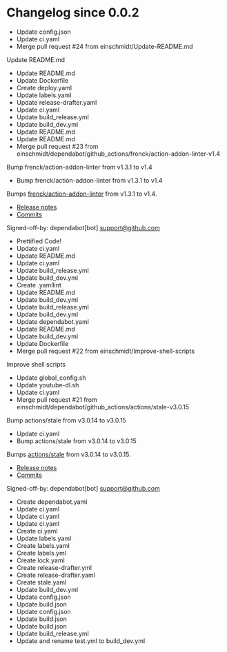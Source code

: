 # Changelog since 0.0.2
- Update config.json 
- Update ci.yaml 
- Merge pull request #24 from einschmidt/Update-README.md

Update README.md 
- Update README.md 
- Update Dockerfile 
- Create deploy.yaml 
- Update labels.yaml 
- Update release-drafter.yaml 
- Update ci.yaml 
- Update build_release.yml 
- Update build_dev.yml 
- Update README.md 
- Update README.md 
- Merge pull request #23 from einschmidt/dependabot/github_actions/frenck/action-addon-linter-v1.4

Bump frenck/action-addon-linter from v1.3.1 to v1.4 
- Bump frenck/action-addon-linter from v1.3.1 to v1.4

Bumps [frenck/action-addon-linter](https://github.com/frenck/action-addon-linter) from v1.3.1 to v1.4.
- [Release notes](https://github.com/frenck/action-addon-linter/releases)
- [Commits](https://github.com/frenck/action-addon-linter/compare/v1.3.1...c82c5e9ca0ce5fc9b15756f1c0e39531b95d11b0)

Signed-off-by: dependabot[bot] <support@github.com> 
- Prettified Code! 
- Update ci.yaml 
- Update README.md 
- Update ci.yaml 
- Update build_release.yml 
- Update build_dev.yml 
- Create .yamllint 
- Update README.md 
- Update build_dev.yml 
- Update build_release.yml 
- Update build_dev.yml 
- Update dependabot.yaml 
- Update README.md 
- Update build_dev.yml 
- Update Dockerfile 
- Merge pull request #22 from einschmidt/Improve-shell-scripts

Improve shell scripts 
- Update global_config.sh 
- Update youtube-dl.sh 
- Update ci.yaml 
- Merge pull request #21 from einschmidt/dependabot/github_actions/actions/stale-v3.0.15

Bump actions/stale from v3.0.14 to v3.0.15 
- Update ci.yaml 
- Bump actions/stale from v3.0.14 to v3.0.15

Bumps [actions/stale](https://github.com/actions/stale) from v3.0.14 to v3.0.15.
- [Release notes](https://github.com/actions/stale/releases)
- [Commits](https://github.com/actions/stale/compare/v3.0.14...86561461b92875de77a8b2d2e75f004c826e8f45)

Signed-off-by: dependabot[bot] <support@github.com> 
- Create dependabot.yaml 
- Update ci.yaml 
- Update ci.yaml 
- Update ci.yaml 
- Create ci.yaml 
- Update labels.yaml 
- Create labels.yaml 
- Create labels.yml 
- Create lock.yaml 
- Create release-drafter.yml 
- Create release-drafter.yaml 
- Create stale.yaml 
- Update build_dev.yml 
- Update config.json 
- Update build.json 
- Update config.json 
- Update build.json 
- Update build.json 
- Update build_release.yml 
- Update and rename test.yml to build_dev.yml 
